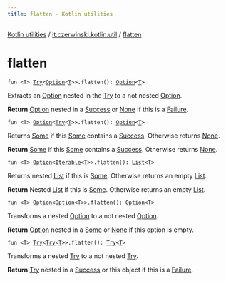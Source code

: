 ```yaml
---
title: flatten - Kotlin utilities
---
```


[Kotlin utilities](../index.html) / [it.czerwinski.kotlin.util](index.html) / [flatten](./flatten.html)

# flatten

`fun <T> `[`Try`](-try/index.html)`<`[`Option`](-option/index.html)`<`[`T`](flatten.html#T)`>>.flatten(): `[`Option`](-option/index.html)`<`[`T`](flatten.html#T)`>`

Extracts an [Option](-option/index.html) nested in the [Try](-try/index.html) to a not nested [Option](-option/index.html).

**Return**
[Option](-option/index.html) nested in a [Success](-success/index.html) or [None](-none/index.html) if this is a [Failure](-failure/index.html).

`fun <T> `[`Option`](-option/index.html)`<`[`Try`](-try/index.html)`<`[`T`](flatten.html#T)`>>.flatten(): `[`Option`](-option/index.html)`<`[`T`](flatten.html#T)`>`

Returns [Some](-some/index.html) if this [Some](-some/index.html) contains a [Success](-success/index.html). Otherwise returns [None](-none/index.html).

**Return**
[Some](-some/index.html) if this [Some](-some/index.html) contains a [Success](-success/index.html). Otherwise returns [None](-none/index.html).

`fun <T> `[`Option`](-option/index.html)`<`[`Iterable`](https://kotlinlang.org/api/latest/jvm/stdlib/kotlin.collections/-iterable/index.html)`<`[`T`](flatten.html#T)`>>.flatten(): `[`List`](https://kotlinlang.org/api/latest/jvm/stdlib/kotlin.collections/-list/index.html)`<`[`T`](flatten.html#T)`>`

Returns nested [List](https://kotlinlang.org/api/latest/jvm/stdlib/kotlin.collections/-list/index.html) if this is [Some](-some/index.html). Otherwise returns an empty [List](https://kotlinlang.org/api/latest/jvm/stdlib/kotlin.collections/-list/index.html).

**Return**
Nested [List](https://kotlinlang.org/api/latest/jvm/stdlib/kotlin.collections/-list/index.html) if this is [Some](-some/index.html). Otherwise returns an empty [List](https://kotlinlang.org/api/latest/jvm/stdlib/kotlin.collections/-list/index.html).

`fun <T> `[`Option`](-option/index.html)`<`[`Option`](-option/index.html)`<`[`T`](flatten.html#T)`>>.flatten(): `[`Option`](-option/index.html)`<`[`T`](flatten.html#T)`>`

Transforms a nested [Option](-option/index.html) to a not nested [Option](-option/index.html).

**Return**
[Option](-option/index.html) nested in a [Some](-some/index.html) or [None](-none/index.html) if this option is empty.

`fun <T> `[`Try`](-try/index.html)`<`[`Try`](-try/index.html)`<`[`T`](flatten.html#T)`>>.flatten(): `[`Try`](-try/index.html)`<`[`T`](flatten.html#T)`>`

Transforms a nested [Try](-try/index.html) to a not nested [Try](-try/index.html).

**Return**
[Try](-try/index.html) nested in a [Success](-success/index.html) or this object if this is a [Failure](-failure/index.html).


